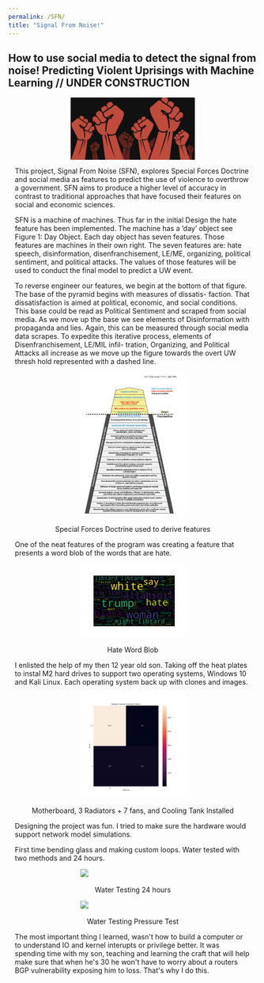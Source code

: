 ```yaml
---
permalink: /SFN/
title: "Signal From Noise!"
---
```

 <style> .indented { padding-left: 10pt; padding-right: 10pt; } </style>
<style> .half {     display: block;
  margin-left: auto;
  margin-right: auto; width: 50%; } </style>
## How to use social media to detect the signal from noise!  Predicting Violent Uprisings with Machine Learning // UNDER CONSTRUCTION
<center><img src ="https://github.com/dunhamc13/dunhamc13.github.io/blob/master/teaser.png?raw=true" class="half"></center>  
<p class="indented">This project, Signal From Noise (SFN), explores Special Forces Doctrine and social media as features to predict the use of violence to overthrow a government. SFN aims to produce a higher level of accuracy in contrast to traditional approaches that have focused their features on social and economic sciences.</p>
<p></p>
<p class="indented">SFN is a machine
of machines. Thus far in the initial Design the hate feature has been implemented.  The machine has a ’day’ object see Figure 1: Day Object. Each day object has seven features. Those features are machines in their own right. The seven features are: hate speech, disinformation, disenfranchisement, LE/ME, organizing, political sentiment, and political attacks. The values of those features will be used to conduct the final model to predict a UW event.  </p>
<p></p>
<p class="indented">To reverse engineer our features, we begin at the bottom of that figure. The base of the pyramid begins with measures of dissatis- faction. That dissatisfaction is aimed at political, economic, and social conditions. This base could be read as Political Sentiment and scraped from social media. As we move up the base we see elements of Disinformation with propaganda and lies. Again, this can be measured through social media data scrapes. To expedite this iterative process, elements of Disenfranchisement, LE/MIL infil- tration, Organizing, and Political Attacks all increase as we move up the figure towards the overt UW thresh hold represented with a dashed line.</p>
<p></p>
<p><center><figure><img class="half" src ="https://github.com/dunhamc13/dunhamc13.github.io/blob/master/uw.png?raw=true"><img hspace="20"><figcaption>Special Forces Doctrine used to derive features</figcaption></figure></center></p> 
<p></p>
<p class="indented">One of the neat features of the program was creating a feature that presents a word blob of the words that are hate.</p>
<p></p>
<p><center><figure><img src ="https://github.com/dunhamc13/dunhamc13.github.io/blob/master/hate.png?raw=true" class="half" ><img hspace="20"><figcaption>Hate Word Blob</figcaption></figure></center></p>  
<p></p>
<p class="indented">I enlisted the help of my then 12 year old son.  Taking off the heat plates to instal M2 hard drives to support two operating systems, Windows 10 and Kali Linux.  Each operating system back up with clones and images.</p>
<p></p>
<p><center><figure><img class="half" src ="https://github.com/dunhamc13/dunhamc13.github.io/blob/master/CM_RF.png?raw=true"><img hspace="20"><figcaption>Motherboard, 3 Radiators + 7 fans, and Cooling Tank Installed</figcaption></figure></center></p>  
<p></p>
<p class="indented">Designing the project was fun.  I tried to make sure the hardware would support network model simulations.</p>
<p></p>
<p class="indented">First time bending glass and making custom loops.  Water tested with two methods and 24 hours.</p>
<p></p>
<p><center><figure><img class="half" src ="https://github.com/dunhamc13/dunhamc13.github.io/blob/master/dTree.png?raw=true"><img hspace="20"><figcaption>Water Testing 24 hours</figcaption></figure></center></p>  

<p></p>
<p><center><figure><img class="half" src ="https://github.com/dunhamc13/dunhamc13.github.io/blob/master/feat.png?raw=true"><img hspace="20"><figcaption>Water Testing Pressure Test</figcaption></figure></center></p>  
<p class="indented">The most important thing I learned, wasn't how to build a computer or to understand IO and kernel interupts or privilege better.  It was spending time with my son, teaching and learning the craft that will help make sure that when he's 30 he won't have to worry about a routers BGP vulnerability exposing him to loss.  That's why I do this.</p>

